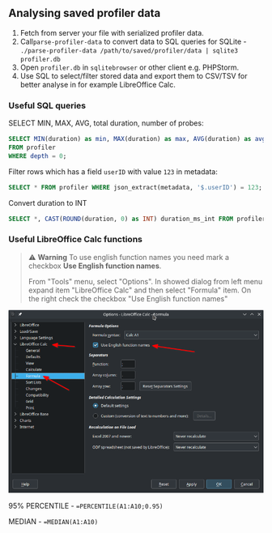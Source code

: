 ## Analysing saved profiler data

1. Fetch from server your file with serialized profiler data.
2. Call`parse-profiler-data` to convert data to SQL queries for SQLite - `./parse-profiler-data /path/to/saved/profiler/data | sqlite3 profiler.db`
3. Open `profiler.db` in `sqlitebrowser` or other client e.g. PHPStorm.
4. Use SQL to select/filter stored data and export them to CSV/TSV for better analyse in for example LibreOffice Calc.  

### Useful SQL queries

SELECT MIN, MAX, AVG, total duration, number of probes:

```sql
SELECT MIN(duration) as min, MAX(duration) as max, AVG(duration) as avg, SUM(duration) as total_duration, count(1) as number_of_probes
FROM profiler 
WHERE depth = 0;
```

Filter rows which has a field `userID` with value `123` in metadata:
```sql
SELECT * FROM profiler WHERE json_extract(metadata, '$.userID') = 123;
```

Convert duration to INT

```sql
SELECT *, CAST(ROUND(duration, 0) as INT) duration_ms_int FROM profiler;
```

### Useful LibreOffice Calc functions

> ⚠️ **Warning**
> To use english function names you need mark a checkbox **Use English function names**.
>
> From "Tools" menu, select "Options".
> In showed dialog from left menu expand item "LibreOffice Calc" and then select "Formula" item.
> On the right check the checkbox "Use English function names"

![Use English function names in LibreOffice Calc](docs/libreoffice-calc.png)

95% PERCENTILE - `=PERCENTILE(A1:A10;0.95)`

MEDIAN - `=MEDIAN(A1:A10)`
